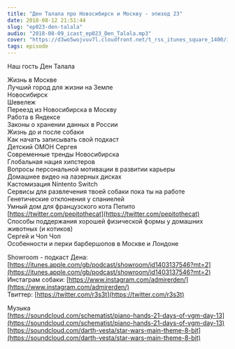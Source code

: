 ```yaml
---
title: "Ден Талала про Новосибирск и Москву - эпизод 23"
date: 2018-08-12 21:51:44
slug: "ep023-den-talala"
audio: "2018-08-09_icast_ep023_Den_Talala.mp3"
cover: "https://d3wo5wojvuv7l.cloudfront.net/t_rss_itunes_square_1400/images.spreaker.com/original/d20daaa729fc8cae11f6717f5c961b50.jpg"
tags: episode
---
```

Наш гость Ден Талала  
  
Жизнь в Москве  
Лучший город для жизни на Земле  
Новосибирск  
Шевележ  
Переезд из Новосибирска в Москву  
Работа в Яндексе  
Законы о хранении данных в России  
Жизнь до и после собаки  
Как начать записывать свой подкаст  
Детский ОМОН Сергея  
Современные тренды Новосибирска  
Глобальная нация хипстеров  
Вопросы персональной мотивации в развитии карьеры  
Домашнее видео на лазерных дисках  
Кастомизация Nintento Switch  
Сервисы для развлечения твоей собаки пока ты на работе  
Генетические отклонения у спаниелей  
Умный дом для французского кота Пепито [https://twitter.com/pepitothecat](https://twitter.com/pepitothecat)  
Способы поддержания хорошей физической формы у домашних животных (и котиков)  
Сергей и Чоп Чоп  
Особенности и перки барбершопов в Москве и Лондоне  
  
Showroom - подкаст Дена: [https://itunes.apple.com/gb/podcast/showroom/id1403137546?mt=2](https://itunes.apple.com/gb/podcast/showroom/id1403137546?mt=2)  
Инстаграм собаки: [https://www.instagram.com/admirerden/](https://www.instagram.com/admirerden/)  
Твиттер: [https://twitter.com/r3s3t](https://twitter.com/r3s3t)  
  
Музыка  
[https://soundcloud.com/schematist/piano-hands-21-days-of-vgm-day-13](https://soundcloud.com/schematist/piano-hands-21-days-of-vgm-day-13)  
[https://soundcloud.com/darth-vesta/star-wars-main-theme-8-bit](https://soundcloud.com/darth-vesta/star-wars-main-theme-8-bit)

